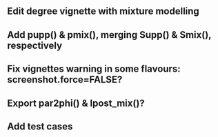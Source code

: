 ## Edit degree vignette with mixture modelling

## Add pupp() & pmix(), merging Supp() & Smix(), respectively

## Fix vignettes warning in some flavours: screenshot.force=FALSE?

## Export par2phi() & lpost_mix()?

## Add test cases